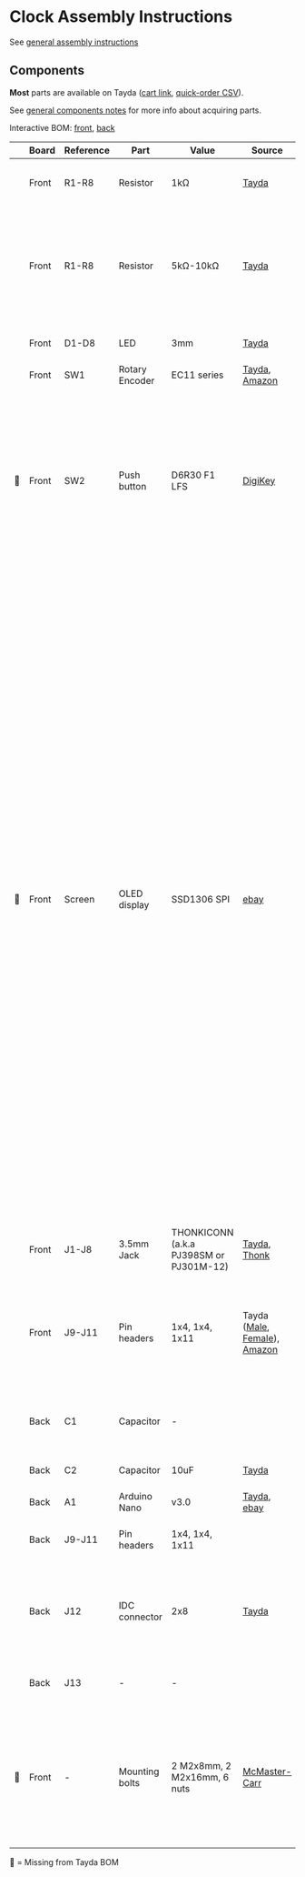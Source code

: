 # Clock Assembly Instructions

See [general assembly instructions](https://quinnfreedman.github.io/modular/docs/assembly)

## Components

**Most** parts are available on Tayda ([cart link](https://www.taydaelectronics.com/savecartpro/index/savenewquote/qid/42640663870), [quick-order CSV](https://freemodular.org/modules/Clock/fm_clock_tayda_bom.csv)).

See [general components notes](https://quinnfreedman.github.io/modular/docs/components) for more info about acquiring parts.

Interactive BOM: [front](https://quinnfreedman.github.io/fm-artifacts/Clock/clock_front_pcb_interactive_bom.html), [back](https://quinnfreedman.github.io/fm-artifacts/Clock/clock_back_pcb_interactive_bom.html)

|    | Board | Reference | Part             | Value                                   | Source  | Comment |
| -- | ----- | --------- | ---------------- | --------------------------------------- | ------- | ------- |
|    | Front | R1-R8     | Resistor         | 1kΩ                                     | [Tayda](https://www.taydaelectronics.com/10-x-resistor-1k-ohm-1-4w-1-metal-film-pkg-of-10.html) | Determines output impedance. Any value is fine. |
|    | Front | R1-R8     | Resistor         | 5kΩ-10kΩ                                | [Tayda](https://www.taydaelectronics.com/10-x-resistor-10k-ohm-1-4w-1-metal-film-pkg-of-10.html) | Determines LED brightness. You may want to use a different value if you have different LEDs. A lower value means less resistance and brighter LEDs |
|    | Front | D1-D8     | LED              | 3mm                                     | [Tayda](https://www.taydaelectronics.com/36705-dup-led-3mm-blue-diffuse-lens.html) | Any standard 3mm LED will work here. |
|    | Front | SW1       | Rotary Encoder   | EC11 series                             | [Tayda](https://www.taydaelectronics.com/rotary-encoder-11mm-20-detents-d-shaft-with-switch-vertical.html), [Amazon](https://www.amazon.com/dp/B07D3DF8TK) | |
| 🔴 | Front | SW2       | Push button      | D6R30 F1 LFS                            | [DigiKey](https://www.digikey.com/en/products/detail/c-k/D6R30-F1-LFS/1466331) | Make sure to line up the flat side of the button with the silkscreen on the PCB. This button could be replaced by a simple "6mm tactile switch" like [this](https://www.taydaelectronics.com/tact-switch-6-6mm-13mm-through-hole-spst-no.html) with a [cap](https://www.taydaelectronics.com/electromechanical/switches-key-pad/tact-switch/34189-dup-tactile-switch-caps-yellow-color.html) on it, but you may need to adjust the faceplate hole size. |
| 🔴 | Front | Screen    | OLED display     | SSD1306 SPI                             | [ebay](https://www.ebay.com/itm/373647815247) | The underlying display controller is the SSD1306. There are many ebay/amazon sellers that make modules based on it. Make sure to get one that uses the SPI protocol (6 or 7 total pins) instead of the I2C protocol (4 pins). The pins may be labelled differently or be in a different order on different modules. Just connect them to the corresponding holes on the PCB. The module also may or may not contain a 7th RESET pin. Either way should be fine. Different modules may also vary in the layout of their mounting holes. The faceplate is designed for a 23.5mmx24mm bolt pattern, which seems to be common, but it could be easily modified to fit a different screen. You can connect the screen to the PCB by soldering each wire individually or by soldering on some kind of 7-pin plug. |
|    | Front | J1-J8     | 3.5mm Jack       | THONKICONN (a.k.a PJ398SM or PJ301M-12) | [Tayda](https://www.taydaelectronics.com/pj-3001f-3-5-mm-mono-phone-jack.html), [Thonk](https://www.thonk.co.uk/shop/thonkiconn/) | |
|    | Front | J9-J11    | Pin headers      | 1x4, 1x4, 1x11                          | Tayda ([Male](https://www.taydaelectronics.com/40-pin-2-54-mm-single-row-pin-header-strip.html), [Female](https://www.taydaelectronics.com/40-pin-2-54-mm-single-row-female-pin-header.html)), [Amazon](https://www.amazon.com/gp/product/B074HVBTZ4) | Solder the two boards directly together using the male headers or make them detachable using a male/female pair. |
|    | Back  | C1        | Capacitor        | -                                       |         | **Optional** additional power supply noise filtering capacitor |
|    | Back  | C2        | Capacitor        | 10uF                                    | [Tayda](https://www.taydaelectronics.com/10uf-16v-85c-radial-electrolytic-capacitor.html) | Power supply noise filtering capacitor |
|    | Back  | A1        | Arduino Nano     | v3.0                                    | [Tayda](https://www.taydaelectronics.com/type-c-nano-3-0-controller-compatible-with-arduino-nano.html), [ebay](https://www.ebay.com/itm/226078083873)| |
|    | Back  | J9-J11    | Pin headers      | 1x4, 1x4, 1x11                          |         | Match corresponding headers on front PCB |
|    | Back  | J12       | IDC connector    | 2x8                                     | [Tayda](https://www.taydaelectronics.com/2x8-pin-2-54-mm-double-row-pin-header-strip.html) | Eurorack power header. Can use two rows of male pin headers or a shrouded connector (recommended). |
|    | Back  | J13       | -                | -                                       |         | Not used. Expansion points for future features |
| 🔴 | Front | -         | Mounting bolts   | 2 M2x8mm, 2 M2x16mm, 6 nuts             | [McMaster-Carr](https://www.mcmaster.com/products/screws/socket-head-screws~/system-of-measurement~metric/thread-size~m2/) | Used to attatch the screen to the faceplate. The two longer bolts can pass through to the PCB using additional nuts to hold everything together more firmly. |

🔴 = Missing from Tayda BOM
